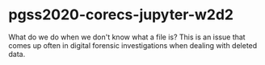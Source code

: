 # pgss2020-corecs-jupyter-w2d2
What do we do when we don't know what a file is? This is an issue that comes up often in digital forensic investigations when dealing with deleted data.
